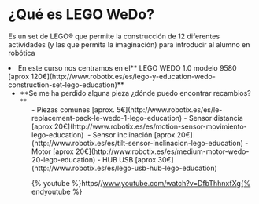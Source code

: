 
# ¿Qué es LEGO WeDo?

Es un set de LEGO® que permite la construcción de 12 diferentes actividades (y las que permita la imaginación) para introducir al alumno en robótica

<li>En este curso nos centramos en el** LEGO WEDO 1.0 modelo 9580 [aprox 120€](http://www.robotix.es/es/lego-y-education-wedo-construction-set-lego-education)**
<ul>
<li>**Se me ha perdido alguna pieza ¿dónde puedo encontrar recambios?**
<ul>
- Piezas comunes [aprox. 5€](http://www.robotix.es/es/le-replacement-pack-le-wedo-1-lego-education)
- Sensor distancia [aprox 20€](http://www.robotix.es/es/motion-sensor-movimiento-lego-education) 
- Sensor inclinación [aprox 20€](http://www.robotix.es/es/tilt-sensor-inclinacion-lego-education)
- Motor [aprox 20€](http://www.robotix.es/es/medium-motor-wedo-20-lego-education)
- HUB USB [aprox 30€](http://www.robotix.es/es/lego-usb-hub-lego-education)



{% youtube %}https//www.youtube.com/watch?v=DfbThhnxfXg{% endyoutube %}
